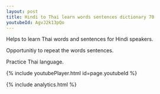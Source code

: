 ```yaml
---
layout: post
title: Hindi to Thai learn words sentences dictionary 70 
youtubeId: AgvJ2k13pQo
---
```

 
 
Helps to learn Thai words and sentences for Hindi speakers.

Opportunitiy to repeat the words sentences. 

Practice Thai language. 
 
{% include youtubePlayer.html id=page.youtubeId %}
 
 
{% include analytics.html %}